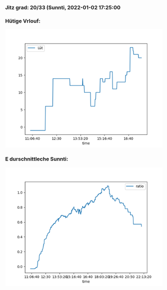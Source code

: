 ### Jitz grad: 20/33 (Sunnti, 2022-01-02 17:25:00

### Hütige Vrlouf:
![Graph](Today.png)

### E durschnittleche Sunnti:
![Graph](Sunnti.png)